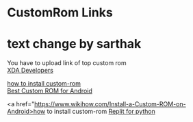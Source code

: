 
# CustomRom Links
# text change by sarthak
You have to upload link of top custom rom
<br>
<a href="https://www.xda-developers.com/tag/custom-rom/">XDA Developers<a>
<br>

<a href="https://www.wikihow.com/Install-a-Custom-ROM-on-Android">how to install custom-rom<a>
<br>
<a href="https://beebom.com/best-custom-roms-android-phones/">Best Custom ROM for Android</a>
<br>

<a href="https://www.wikihow.com/Install-a-Custom-ROM-on-Android>how to install custom-rom<a>
<a href="https://replit.com/">Replit for python<a>



